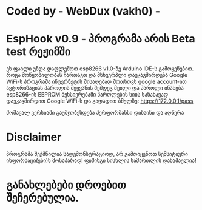 # Coded by - WebDux (vakh0) -
# EspHook v0.9 - პროგრამა არის Beta test რეჟიმში
ეს ფაილი უნდა დაფლეშოთ esp8266 v1.0-ზე Arduino IDE-ს გამოყენებით.
როცა მოწყობილობას ჩართავთ და მსხვერპლი დაუკავშირდება Google WiFi-ს პროგრამა ინტერნეტის მისაღებად
მოთხოვს google account-ით ავტორიზაციას
პაროლის შეყვანის შემდეგ მეილი და პაროლი ინახება 
esp8266-ის EEPROM მეხსიერებაში
პაროლების სიის სანახავად დაუკავშირდით Google WiFi-ს და გადადით ბმულზე: https://172.0.0.1/pass

მომავალ ვერსიაში გაუმჯობესდება პერფორმანსი დიზაინი და აღწერა

# Disclaimer
პროგრამა შექმნილია სადემონსტრაციოდ, არ გამოიყენოთ სენსიტიური ინფორმაცი(ები)ს მოსაპარად!
ფიშინგი სისხლის სამართლის დანაშაულია!

# განახლებები დროებით შეჩერებულია.
